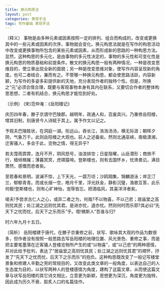 ```yaml
---
title: 换元构思法
layout: post
categories: 表现手法
tags: 写作基础 表现手法
---
```


〔释义〕 事物是由多种元素或因素按照一定的排列、组合而构成的，改变或更换其中的一些元素或因素的次序，事物就会变化。换元构思法就是在写作的构思活动中改变或更换事物所包含的某些元素或因素，从而形成新的思路的一种构思方法。显然，这种构思的多元化，是由事物的多元性决定的，事物的多元性和可变化性是换元构思的物质基础和前提条件。散文的换元构思一般有两种情况，一种是改变思维目的，使立章出现全新的面貌；另一种是改变思维对象，使写作内容呈现新的角度。也可二者结合，兼而有之。不管哪一种换元构思，都会使思路活跃，内容新颖，为写作的多姿多彩提供新的天地，充分表现作者的独特个性。但是，所换之“元”必须合情合理，既要与客观事物本身有其内在联系，又要切合作者的整体构思思想，二者有机结合，换元构思才能恰到好处。

〔示例〕 (宋)范仲淹：《岳阳楼记》

庆历四年春，滕子京谪守巴陵郡。越明年，政通人和，百废具兴。乃重修岳阳楼，增其旧制，刻唐贤今人诗赋于其上。属予作文以记之。

予观夫巴陵胜状，在洞庭一湖。衔远山，吞长江，浩浩汤汤，横无际涯；朝晖夕阴，气象万千。此则岳阳楼之大观也。前人之述备矣。然则北通巫峡，南极潇湘，迁客骚人，多会于此，览物之情，得无异乎?

若夫霪雨霏霏，连月不开，阴风怒号，浊浪排空；日星隐曜，山岳潜形；商旅不行，樯倾楫摧；薄暮冥冥，虎啸猿啼。登斯楼也，则有去国怀乡，忧谗畏讥，满目萧然，感慨而悲者矣。

至若春和景明，波澜不惊，上下天光，一碧万顷；沙鸥翔集，锦麟游泳；岸芷汀兰，郁郁青青。而或长烟一空，皓月千里，浮光跃金，静影沉璧，渔歌互答，此乐何极!登斯楼也，则有心旷神怡，宠辱皆忘，把酒临风，其喜洋洋者矣。

嗟夫!予尝求古仁人之心，或异二者之为，何哉?不以物喜，不以己悲；居庙堂之高则忧其民；处江湖之远则忧其君。是进亦忧，退亦忧。然则何时而乐耶?其必曰“先天下之忧而忧，后天下之乐而乐”乎。噫!微斯人”吾谁与归?

时六年九月十五日。

〔简析〕 岳阳楼建于唐代，在滕子京重修之前，状写、歌咏其大观的作品为数很多，但作者没有按照一般思路去写岳阳楼的地理位置、风光景色、重修之事，而是把主要笔墨落在迁客骚人登楼览物所产生的或“以物喜”，或“以己悲”的两种感情，并对此给予批判，表达了“居庙堂之高则忧其民；处江湖之远则忧其君”的襟怀，抒发了“先天下之忧而忧，后天下之乐而乐”的抱负。这种构思既改变了一般记写楼堂景象和修建人辛勤之劳的常规目的，又改变此类文章的一般角度，以表达自己的人生态度为目的，以状写两种人的登楼感情为角度，建构了这篇文章，从而使这篇文章与状写岳阳楼的其它诗文相比，立意更为新颖，思想更为深沉，角度更为独特，因此成为历久不衰、脍炙人口的名篇佳作。 
